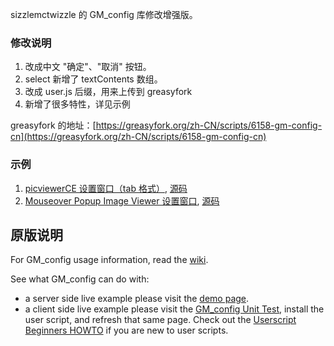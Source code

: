 sizzlemctwizzle 的 GM_config 库修改增强版。

### 修改说明

1. 改成中文 "确定"、"取消" 按钮。
2. select 新增了 textContents 数组。
3. 改成 user.js 后缀，用来上传到 greasyfork
4. 新增了很多特性，详见示例

greasyfork 的地址：[https://greasyfork.org/zh-CN/scripts/6158-gm-config-cn](https://greasyfork.org/zh-CN/scripts/6158-gm-config-cn)

### 示例

1. [picviewerCE 设置窗口（tab 格式）](http://ywzhaiqi.github.io/GM_config/picviewerCE.html), [源码]((https://github.com/ywzhaiqi/GM_config/blob/master/example/picviewerCE.html))
2. [Mouseover Popup Image Viewer 设置窗口](http://ywzhaiqi.github.io/GM_config/Mouseover_Popup_Image_Viewer.html), [源码](https://github.com/ywzhaiqi/GM_config/blob/master/example/Mouseover_Popup_Image_Viewer.html)

## 原版说明

For GM_config usage information, read the [wiki](https://github.com/sizzlemctwizzle/GM_config/wiki/).

See what GM_config can do with:

* a server side live example please visit the [demo page](https://sizzlemctwizzle.github.io/GM_config/).
* a client side live example please visit the [GM_config Unit Test](https://openuserjs.org/scripts/sizzle/The_GM_config_Unit_Test), install the user script, and refresh that same page. Check out the [Userscript Beginners HOWTO](https://openuserjs.org/about/Userscript-Beginners-HOWTO) if you are new to user scripts.
